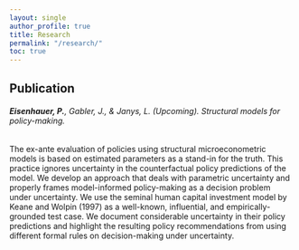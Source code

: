 ```yaml
---
layout: single
author_profile: true
title: Research
permalink: "/research/"
toc: true
---
```


## Publication

###### **Eisenhauer, P.**, Gabler, J., & Janys, L. (Upcoming). Structural models for policy-making.

The ex-ante evaluation of policies using structural microeconometric models is based on estimated parameters as a stand-in for the truth. This practice ignores uncertainty in the counterfactual policy predictions of the model. We develop an approach that deals with parametric uncertainty and properly frames model-informed policy-making as a decision problem under uncertainty. We use the seminal human capital investment model by Keane and Wolpin (1997) as a well-known, influential, and empirically-grounded test case. We document considerable uncertainty in their policy predictions and highlight the resulting policy recommendations from using different formal rules on decision-making under uncertainty.
